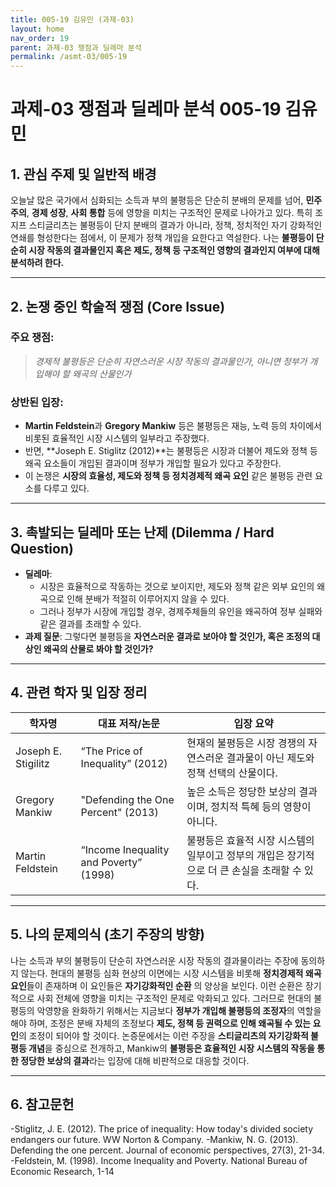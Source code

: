 ```yaml
---
title: 005-19 김유민 (과제-03)
layout: home
nav_order: 19
parent: 과제-03 쟁점과 딜레마 분석
permalink: /asmt-03/005-19
---
```


# 과제-03 쟁점과 딜레마 분석 005-19 김유민 

## 1. 관심 주제 및 일반적 배경

오늘날 많은 국가에서 심화되는 소득과 부의 불평등은 단순히 분배의 문제를 넘어, **민주주의**, **경제 성장**, **사회 통합** 등에 영향을 미치는 구조적인 문제로 나아가고 있다. 특히 조지프 스티글리츠는 불평등이 단지 분배의 결과가 아니라, 정책, 정치적인 자기 강화적인 연쇄를 형성한다는 점에서, 이 문제가 정책 개입을 요한다고 역설한다. 나는 **불평등이 단순히 시장 작동의 결과물인지 혹은 제도, 정책 등 구조적인 영향의 결과인지 여부에 대해 분석하려 한다.**

---

## 2. 논쟁 중인 학술적 쟁점 (Core Issue)

### 주요 쟁점:  

> *경제적 불평등은 단순히 자연스러운 시장 작동의 결과물인가, 아니면 정부가 개입해야 할 왜곡의 산물인가*

### 상반된 입장:
- **Martin Feldstein**과 **Gregory Mankiw** 등은 불평등은 재능, 노력 등의 차이에서 비롯된 효율적인 시장 시스템의 일부라고 주장했다. 
- 반면, **Joseph E. Stiglitz (2012)**는 불평등은 시장과 더불어 제도와 정책 등 왜곡 요소들이 개입된 결과이며 정부가 개입할 필요가 있다고 주장한다.
- 이 논쟁은 **시장의 효율성, 제도와 정책 등 정치경제적 왜곡 요인** 같은 불평등 관련 요소를 다루고 있다.

---

## 3. 촉발되는 딜레마 또는 난제 (Dilemma / Hard Question)

- **딜레마**: 
  - 시장은 효율적으로 작동하는 것으로 보이지만, 제도와 정책 같은 외부 요인의 왜곡으로 인해 분배가 적절히 이루어지지 않을 수 있다.
  - 그러나 정부가 시장에 개입할 경우, 경제주체들의 유인을 왜곡하여 정부 실패와 같은 결과를 초래할 수 있다.
- **과제 질문**: 그렇다면 불평등을 **자연스러운 결과로 보아야 할 것인가, 혹은 조정의 대상인 왜곡의 산물로 봐야 할 것인가?** 

---

## 4. 관련 학자 및 입장 정리

| 학자명             | 대표 저작/논문                                   | 입장 요약 |
|--------------------|---------------------------------------------------|-----------|
| Joseph E. Stigilitz   | “The Price of Inequality” (2012) | 현재의 불평등은 시장 경쟁의 자연스러운 결과물이 아닌 제도와 정책 선택의 산물이다. |
| Gregory Mankiw    | "Defending the One Percent" (2013) | 높은 소득은 정당한 보상의 결과이며, 정치적 특혜 등의 영향이 아니다. |
| Martin Feldstein     | “Income Inequality and Poverty” (1998) | 불평등은 효율적 시장 시스템의 일부이고 정부의 개입은 장기적으로 더 큰 손실을 초래할 수 있다. |

---

## 5. 나의 문제의식 (초기 주장의 방향)

나는 소득과 부의 불평등이 단순히 자연스러운 시장 작동의 결과물이라는 주장에 동의하지 않는다. 현대의 불평등 심화 현상의 이면에는 시장 시스템을 비롯해 **정치경제적 왜곡 요인**들이 존재하며 이 요인들은 **자기강화적인 순환**
의 양상을 보인다. 이런 순환은 장기적으로 사회 전체에 영향을 미치는 구조적인 문제로 악화되고 있다. 그러므로 현대의 불평등의 악영향을 완화하기 위해서는 지금보다 **정부가 개입해 불평등의 조정자**의 역할을 해야 하며, 조정은 분배 자체의 조정보다 **제도, 정책 등 권력으로 인해 왜곡될 수 있는 요인**의 조정이 되어야 할 것이다. 논증문에서는 이런 주장을 **스티글리츠의 자기강화적 불평등 개념**을 중심으로 전개하고, Mankiw의 **불평등은 효율적인 시장 시스템의 작동을 통한 정당한 보상의 결과**라는 입장에 대해 비판적으로 대응할 것이다.

---

## 6. 참고문헌

-Stiglitz, J. E. (2012). The price of inequality: How today's divided society endangers our future. WW Norton & Company.
-Mankiw, N. G. (2013). Defending the one percent. Journal of economic perspectives, 27(3), 21-34.
-Feldstein, M. (1998). Income Inequality and Poverty. National Bureau of Economic Research, 1-14